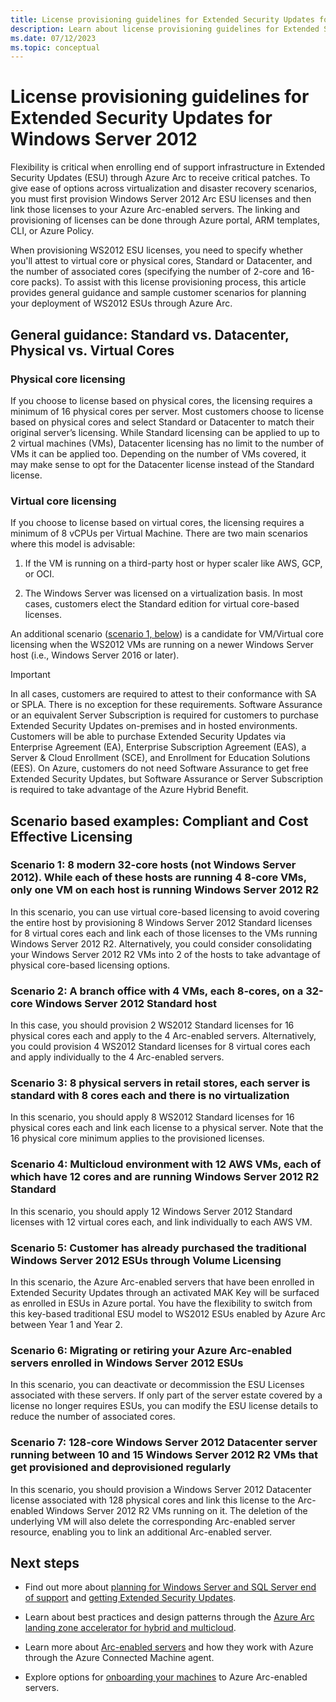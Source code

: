 ```yaml
---
title: License provisioning guidelines for Extended Security Updates for Windows Server 2012
description: Learn about license provisioning guidelines for Extended Security Updates for Windows Server 2012 through Azure Arc.
ms.date: 07/12/2023
ms.topic: conceptual
---
```


# License provisioning guidelines for Extended Security Updates for Windows Server 2012

Flexibility is critical when enrolling end of support infrastructure in Extended Security Updates (ESU) through Azure Arc to receive critical patches. To give ease of options across virtualization and disaster recovery scenarios, you must first provision Windows Server 2012 Arc ESU licenses and then link those licenses to your Azure Arc-enabled servers. The linking and provisioning of licenses can be done through Azure portal, ARM templates, CLI, or Azure Policy.

When provisioning WS2012 ESU licenses, you need to specify whether you'll attest to virtual core or physical cores, Standard or Datacenter, and the number of associated cores (specifying the number of 2-core and 16-core packs). To assist with this license provisioning process, this article provides general guidance and sample customer scenarios for planning your deployment of WS2012 ESUs through Azure Arc.

## General guidance: Standard vs. Datacenter, Physical vs. Virtual Cores 

### Physical core licensing
If you choose to license based on physical cores, the licensing requires a minimum of 16 physical cores per server. Most customers choose to license based on physical cores and select Standard or Datacenter to match their original server’s licensing. While Standard licensing can be applied to up to 2 virtual machines (VMs), Datacenter licensing has no limit to the number of VMs it can be applied too. Depending on the number of VMs covered, it may make sense to opt for the Datacenter license instead of the Standard license.

### Virtual core licensing
If you choose to license based on virtual cores, the licensing requires a minimum of 8 vCPUs per Virtual Machine. There are two main scenarios where this model is advisable: 

1. If the VM is running on a third-party host or hyper scaler like AWS, GCP, or OCI.

1. The Windows Server was licensed on a virtualization basis. In most cases, customers elect the Standard edition for virtual core-based licenses.

An additional scenario ([scenario 1, below](#scenario-1-8-modern-32-core-hosts-not-windows-server-2012-while-each-of-these-hosts-are-running-4-8-core-vms-only-one-vm-on-each-host-is-running-windows-server-2012-r2)) is a candidate for VM/Virtual core licensing when the WS2012 VMs are running on a newer Windows Server host (i.e., Windows Server 2016 or later).

> [!IMPORTANT]
> In all cases, customers are required to attest to their conformance with SA or SPLA. There is no exception for these requirements. Software Assurance or an equivalent Server Subscription is required for customers to purchase Extended Security Updates on-premises and in hosted environments. Customers will be able to purchase Extended Security Updates via Enterprise Agreement (EA), Enterprise Subscription Agreement (EAS), a Server & Cloud Enrollment (SCE), and Enrollment for Education Solutions (EES). On Azure, customers do not need Software Assurance to get free Extended Security Updates, but Software Assurance or Server Subscription is required to take advantage of the Azure Hybrid Benefit.
> 

## Scenario based examples: Compliant and Cost Effective Licensing 

### Scenario 1: 8 modern 32-core hosts (not Windows Server 2012). While each of these hosts are running 4 8-core VMs, only one VM on each host is running Windows Server 2012 R2

In this scenario, you can use virtual core-based licensing to avoid covering the entire host by provisioning 8 Windows Server 2012 Standard licenses for 8 virtual cores each and link each of those licenses to the VMs running Windows Server 2012 R2. Alternatively, you could consider consolidating your Windows Server 2012 R2 VMs into 2 of the hosts to take advantage of physical core-based licensing options. 

### Scenario 2: A branch office with 4 VMs, each 8-cores, on a 32-core Windows Server 2012 Standard host

In this case, you should provision 2 WS2012 Standard licenses for 16 physical cores each and apply to the 4 Arc-enabled servers. Alternatively, you could provision 4 WS2012 Standard licenses for 8 virtual cores each and apply individually to the 4 Arc-enabled servers. 

### Scenario 3: 8 physical servers in retail stores, each server is standard with 8 cores each and there is no virtualization 

In this scenario, you should apply 8 WS2012 Standard licenses for 16 physical cores each and link each license to a physical server. Note that the 16 physical core minimum applies to the provisioned licenses. 

### Scenario 4: Multicloud environment with 12 AWS VMs, each of which have 12 cores and are running Windows Server 2012 R2 Standard

In this scenario, you should apply 12 Windows Server 2012 Standard licenses with 12 virtual cores each, and link individually to each AWS VM.

### Scenario 5: Customer has already purchased the traditional Windows Server 2012 ESUs through Volume Licensing

In this scenario, the Azure Arc-enabled servers that have been enrolled in Extended Security Updates through an activated MAK Key will be surfaced as enrolled in ESUs in Azure portal. You have the flexibility to switch from this key-based traditional ESU model to WS2012 ESUs enabled by Azure Arc between Year 1 and Year 2. 

### Scenario 6: Migrating or retiring your Azure Arc-enabled servers enrolled in Windows Server 2012 ESUs

In this scenario, you can deactivate or decommission the ESU Licenses associated with these servers. If only part of the server estate covered by a license no longer requires ESUs, you can modify the ESU license details to reduce the number of associated cores.  

### Scenario 7: 128-core Windows Server 2012 Datacenter server running between 10 and 15 Windows Server 2012 R2 VMs that get provisioned and deprovisioned regularly
 
In this scenario, you should provision a Windows Server 2012 Datacenter license associated with 128 physical cores and link this license to the Arc-enabled Windows Server 2012 R2 VMs running on it. The deletion of the underlying VM will also delete the corresponding Arc-enabled server resource, enabling you to link an additional Arc-enabled server. 

## Next steps

* Find out more about [planning for Windows Server and SQL Server end of support](https://www.microsoft.com/en-us/windows-server/extended-security-updates) and [getting Extended Security Updates](/windows-server/get-started/extended-security-updates-deploy).

* Learn about best practices and design patterns through the [Azure Arc landing zone accelerator for hybrid and multicloud](/azure/cloud-adoption-framework/scenarios/hybrid/arc-enabled-servers/eslz-identity-and-access-management).
* Learn more about [Arc-enabled servers](overview.md) and how they work with Azure through the Azure Connected Machine agent.
* Explore options for [onboarding your machines](plan-at-scale-deployment.md) to Azure Arc-enabled servers.